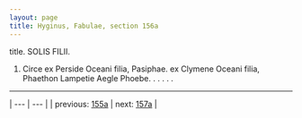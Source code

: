 ```yaml
---
layout: page
title: Hyginus, Fabulae, section 156a
---
```


title. SOLIS FILII.



1. Circe ex Perside Oceani filia, Pasiphae. ex Clymene Oceani filia, Phaethon Lampetie Aegle Phoebe. . . . . .



---

| --- | --- |
| previous: [155a](../155a/) | next: [157a](../157a/) |